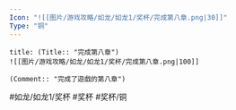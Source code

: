 ```yaml
---
Icon: "![[图片/游戏攻略/如龙/如龙1/奖杯/完成第八章.png|30]]"
Type: "铜"
---
```

```ad-common-bronze-trophy
title: (Title:: "完成第八章")
![[图片/游戏攻略/如龙/如龙1/奖杯/完成第八章.png|100]]

(Comment:: "完成了遊戲的第八章")
```

#如龙/如龙1/奖杯 #奖杯 #奖杯/铜
